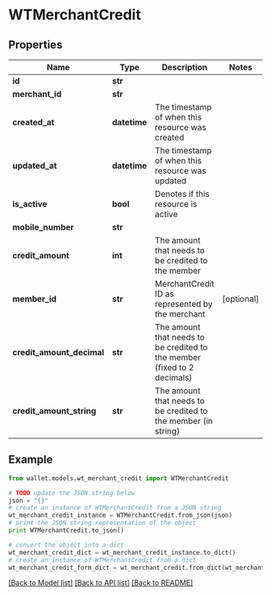 # WTMerchantCredit


## Properties

Name | Type | Description | Notes
------------ | ------------- | ------------- | -------------
**id** | **str** |  | 
**merchant_id** | **str** |  | 
**created_at** | **datetime** | The timestamp of when this resource was created | 
**updated_at** | **datetime** | The timestamp of when this resource was updated | 
**is_active** | **bool** | Denotes if this resource is active | 
**mobile_number** | **str** |  | 
**credit_amount** | **int** | The amount that needs to be credited to the member | 
**member_id** | **str** | MerchantCredit ID as represented by the merchant | [optional] 
**credit_amount_decimal** | **str** | The amount that needs to be credited to the member (fixed to 2 decimals) | 
**credit_amount_string** | **str** | The amount that needs to be credited to the member (in string) | 

## Example

```python
from wallet.models.wt_merchant_credit import WTMerchantCredit

# TODO update the JSON string below
json = "{}"
# create an instance of WTMerchantCredit from a JSON string
wt_merchant_credit_instance = WTMerchantCredit.from_json(json)
# print the JSON string representation of the object
print WTMerchantCredit.to_json()

# convert the object into a dict
wt_merchant_credit_dict = wt_merchant_credit_instance.to_dict()
# create an instance of WTMerchantCredit from a dict
wt_merchant_credit_form_dict = wt_merchant_credit.from_dict(wt_merchant_credit_dict)
```
[[Back to Model list]](../README.md#documentation-for-models) [[Back to API list]](../README.md#documentation-for-api-endpoints) [[Back to README]](../README.md)



